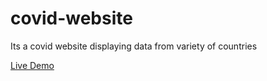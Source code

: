 # covid-website
Its a covid website displaying data from variety of countries

[Live Demo](https://sasha22334454.github.io/covid-website/homepage.html)
